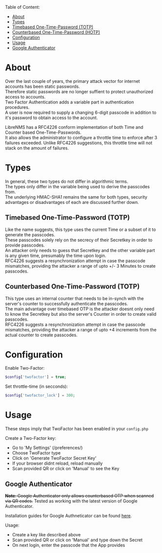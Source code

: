 Table of Content:
- [About](#about)
- [Types](#types)
 - [Timebased One-Time-Password (TOTP)](#totp)
 - [Counterbased One-Time-Password (HOTP)](#hotp)
- [Configuration](#config)
- [Usage](#usage)
 - [Google Authenticator](#usage-google)

# <a name="about">About</a>

Over the last couple of years, the primary attack vector for internet accounts has been static passwords.  
Therefore static passwords are no longer suffient to protect unauthorized access to accounts.  
Two Factor Authentication adds a variable part in authentication procedures.  
A user is now required to supply a changing 6-digit passcode in addition to it's password to obtain access to the account.

LibreNMS has a RFC4226 conform implementation of both Time and Counter based One-Time-Passwords.  
It also allows the administrator to configure a throttle time to enforce after 3 failures exceeded. Unlike RFC4226 suggestions, this throttle time will not stack on the amount of failures.

# <a name="types">Types</a>

In general, these two types do not differ in algorithmic terms.  
The types only differ in the variable being used to derive the passcodes from.  
The underlying HMAC-SHA1 remains the same for both types, security advantages or disadvantages of each are discussed further down.

## <a name="totp">Timebased One-Time-Password (TOTP)</a>

Like the name suggests, this type uses the current Time or a subset of it to generate the passcodes.  
These passcodes solely rely on the secrecy of their Secretkey in order to provide passcodes.  
An attacker only needs to guess that Secretkey and the other variable part is any given time, presumably the time upon login.  
RFC4226 suggests a resynchronization attempt in case the passcode mismatches, providing the attacker a range of upto +/- 3 Minutes to create passcodes.


## <a name="hotp">Counterbased One-Time-Password (TOTP)</a>

This type uses an internal counter that needs to be in-synch with the server's counter to successfully authenticate the passcodes.  
The main advantage over timebased OTP is the attacker doesnt only need to know the Secretkey but also the server's Counter in order to create valid passcodes.  
RFC4226 suggests a resynchronization attempt in case the passcode mismatches, providing the attacker a range of upto +4 increments from the actual counter to create passcodes.

# <a name="config">Configuration</a>

Enable Two-Factor:
```php
$config['twofactor'] = true;
```

Set throttle-time (in secconds):
```php
$config['twofactor_lock'] = 300;
```

# <a name="usage">Usage</a>

These steps imply that TwoFactor has been enabled in your `config.php`

Create a Two-Factor key:
- Go to 'My Settings' (/preferences/)
- Choose TwoFactor type
- Click on 'Generate TwoFactor Secret Key'
- If your browser didnt reload, reload manually
- Scan provided QR or click on 'Manual' to see the Key

## <a name="usage-google">Google Authenticator</a>

<del>__Note__: Google Authenticator only allows counterbased OTP when scanned via QR codes.</del> Tested as working with the latest version of Google Authenticator.

Installation guides for Google Authneticator can be found [here](https://support.google.com/accounts/answer/1066447?hl=en).

Usage:
- Create a key like described above
- Scan provided QR or click on 'Manual' and type down the Secret
- On next login, enter the passcode that the App provides

